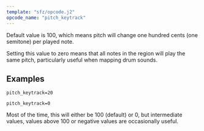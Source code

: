 ```yaml
---
template: "sfz/opcode.j2"
opcode_name: "pitch_keytrack"
---
```

Default value is 100, which means pitch will change one hundred cents
(one semitone) per played note.

Setting this value to zero means that all notes in the region will play the same
pitch, particularly useful when mapping drum sounds.

## Examples

```sfz
pitch_keytrack=20

pitch_keytrack=0
```

Most of the time, this will either be 100 (default) or 0, but intermediate
values, values above 100 or negative values are occasionally useful.
